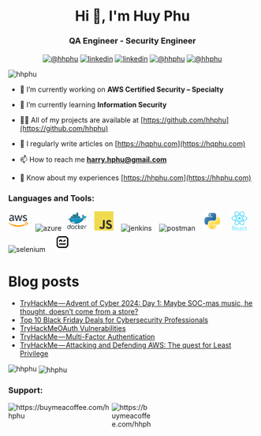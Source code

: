 <h1 align="center">Hi 👋, I'm Huy Phu</h1>
<h3 align="center">QA Engineer - Security Engineer </h3>
<p align="center">
  <a href="https://hhphu.com" target="blank"><img align="center" src="https://img.shields.io/badge/my_portfolio-000?style=for-the-badge&logo=ko-fi&logoColor=white" alt="@hhphu" height="30" width="150" /></a>
  <a href="https://linkedin.com/in/hhphu/" target="blank"><img align="center" src="https://raw.githubusercontent.com/rahuldkjain/github-profile-readme-generator/master/src/images/icons/Social/linked-in-alt.svg" alt="linkedin" height="20" width="30" /></a>
  <a href="https://instagram.com/inphuseclab/" target="blank"><img align="center" src="https://raw.githubusercontent.com/rahuldkjain/github-profile-readme-generator/master/src/images/icons/Social/instagram.svg" alt="linkedin" height="20" width="30" /></a>
  <a href="https://medium.com/@hhphu" target="blank"><img align="center" src="https://raw.githubusercontent.com/rahuldkjain/github-profile-readme-generator/master/src/images/icons/Social/medium.svg" alt="@hhphu" height="30" width="40" /></a>
  <a href="https://x.com/hhphu" target="blank"><img align="center" src="https://img.shields.io/badge/-fff?style=for-the-badge&logo=x&logoColor=black" alt="@hhphu" height="30" width="40" /></a>
</p>

<p align="left"> <img src="https://komarev.com/ghpvc/?username=hhphu&label=Profile%20views&color=0e75b6&style=flat" alt="hhphu" /> </p>

- 🔭 I’m currently working on **AWS Certified Security – Specialty**

- 🌱 I’m currently learning **Information Security**

- 👨‍💻 All of my projects are available at [https://github.com/hhphu](https://github.com/hhphu)

- 📝 I regularly write articles on [https://hqphu.com](https://hqphu.com)

- 📫 How to reach me **harry.hphu@gmail.com**

- 📄 Know about my experiences [https://hhphu.com](https://hhphu.com)


<h3 align="left">Languages and Tools:</h3>
<p align="left"> <img src="https://raw.githubusercontent.com/devicons/devicon/master/icons/amazonwebservices/amazonwebservices-original-wordmark.svg" alt="aws" width="40" height="40"/> &ensp; <img src="https://www.vectorlogo.zone/logos/microsoft_azure/microsoft_azure-icon.svg" alt="azure" width="40" height="40"/> &ensp;<img src="https://raw.githubusercontent.com/devicons/devicon/master/icons/docker/docker-original-wordmark.svg" alt="docker" width="40" height="40"/> &ensp; <img src="https://raw.githubusercontent.com/devicons/devicon/master/icons/javascript/javascript-original.svg" alt="javascript" width="40" height="40"/> &ensp; <img src="https://www.vectorlogo.zone/logos/jenkins/jenkins-icon.svg" alt="jenkins" width="40" height="40"/> &ensp; <img src="https://www.vectorlogo.zone/logos/getpostman/getpostman-icon.svg" alt="postman" width="40" height="40"/> &ensp; <img src="https://raw.githubusercontent.com/devicons/devicon/master/icons/python/python-original.svg" alt="python" width="40" height="40"/> &ensp; <img src="https://raw.githubusercontent.com/devicons/devicon/master/icons/react/react-original-wordmark.svg" alt="react" width="40" height="40"/> &ensp; <img src="https://raw.githubusercontent.com/detain/svg-logos/780f25886640cef088af994181646db2f6b1a3f8/svg/selenium-logo.svg" alt="selenium" width="40" height="40"/> &ensp; <img src="https://raw.githubusercontent.com/github/explore/2b3e58e3cf32266b6856dbe97a33fde4e542170c/topics/robotframework/robotframework.png" alt="selenium" width="40" height="40"/> </p>

# Blog posts

<!-- BLOG-POST-LIST:START -->
- [TryHackMe — Advent of Cyber 2024: Day 1: Maybe SOC-mas music, he thought, doesn’t come from a store?](https://medium.com/@hhphu/tryhackme-advent-of-cyber-2024-day-1-maybe-soc-mas-music-he-thought-doesnt-come-from-a-store-164c61cc8440?source=rss-8af12e432623------2)
- [Top 10 Black Friday Deals for Cybersecurity Professionals](https://medium.com/@hhphu/top-10-black-friday-deals-for-cybersecurity-professionals-db848898066e?source=rss-8af12e432623------2)
- [TryHackMeOAuth Vulnerabilities](https://medium.com/@hhphu/tryhackmeoauth-vulnerabilities-1a5d3a8a56a2?source=rss-8af12e432623------2)
- [TryHackMe — Multi-Factor Authentication](https://medium.com/@hhphu/tryhackme-multi-factor-authentication-01a9cad363f1?source=rss-8af12e432623------2)
- [TryHackMe — Attacking and Defending AWS: The quest for Least Privilege](https://medium.com/@hhphu/tryhackme-attacking-and-defending-aws-the-quest-for-least-privilege-5ba7dd853313?source=rss-8af12e432623------2)
<!-- BLOG-POST-LIST:END -->

<p align="left"><img align="left" src="https://github-readme-stats.vercel.app/api/top-langs?username=hhphu&show_icons=true&locale=en&layout=compact" alt="hhphu" /></p>

<p>&nbsp;<img align="center" src="https://github-readme-stats.vercel.app/api?username=hhphu&show_icons=true&locale=en" alt="hhphu" /></p>

<h3 align="left">Support:</h3>

<p>
  <a href="https://www.buymeacoffee.com/hhphu"> <img align="left" src="https://cdn.buymeacoffee.com/buttons/v2/default-yellow.png" height="50" width="210" alt="https://buymeacoffee.com/hhphu" /></a>
  <a href="https://medium.com/@hhphu"> <img align="left" src="https://img.icons8.com/?size=100&id=sIQ7pEkjnEJW&format=png&color=000000" height="50" width="80" alt="https://buymeacoffee.com/hhphu" /></a>
</p>
